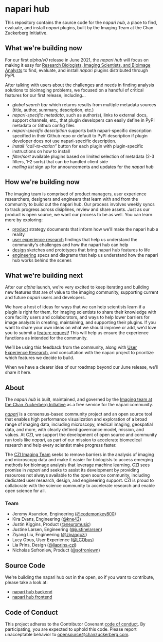 # napari hub

This repository contains the source code for the _napari hub_, a place to find, evaluate, and install _napari_ plugins, built by the Imaging Team at the Chan Zuckerberg Initiative.

## What we're building now

For our first _alpha/v0_ release in June 2021, the _napari hub_ will focus on making it easy for [Research Biologists, Imaging Scientists, and Bioimage Analysts](https://cziscience.medium.com/user-experience-research-in-the-imaging-field-6bb89e592bb9) to find, evaluate, and install _napari_ plugins distributed through PyPI.

After talking with users about the challenges and needs in finding analysis solutions to bioimaging problems, we focused on a handful of critical features for our first release, including...

- _global search bar_ which returns results from multiple metadata sources (title, author, summary, description, etc.)
- _napari-specific metadata_, such as author(s), links to external docs, support channels, etc., that plugin developers can easily define in PyPI metadata or Github config files
- _napari-specific description_ supports both napari-specific description specified in their Github repo or default to PyPI description if plugin developer does not use napari-specific description.
- _install “call-to-action”_ button for each plugin with plugin-specific instructions on how to install
- _filter/sort_ available plugins based on limited selection of metadata (2-3 filters, 1-2 sorts) that can be handled client side
- _mailing list_ sign up for announcements and updates for the _napari hub_

## How we're building now

The imaging team is comprised of product managers, user experience researchers, designers and engineers that learn with and from the community to build out the napari hub. Our process involves weekly syncs to track progress across disiplines, review and share assets. Just as our product is open source, we want our process to be as well. You can learn more by exploring:

- [product](https://github.com/chanzuckerberg/napari-hub/wiki#product) strategy documents that inform how we'll make the napari hub a reality
- [user experience research](https://github.com/chanzuckerberg/napari-hub/wiki#uxr) findings that help us understand the community's challenges and how the napari hub can help
- [design](https://github.com/chanzuckerberg/napari-hub/wiki#design) sketches and prototypes that bring napari hub features to life
- [engineering](https://github.com/chanzuckerberg/napari-hub/wiki#engineering) specs and diagrams that help us understand how the napari hub works behind the scenes

## What we're building next

After our _alpha_ launch, we're very excited to keep iterating and building new features that are of value to the imaging community, supporting current and future _napari_ users and developers.

We have a host of ideas for ways that we can help scientists learn if a plugin is right for them, for imaging scientists to share their knowledge with core facility users and collaborators, and ways to help lower barriers for image analysts in creating, maintaining, and supporting their plugins.
If you want to share your own ideas on what we should improve or add, we'd love you to submit a [feature request](https://github.com/chanzuckerberg/napari-hub/issues)! This will help us ensure the experience functions as intended for the community.

We’ll be using this feedback from the community, along with [User Experience Research](https://cziscience.medium.com/product-design-user-experience-research-to-accelerate-science-f9fbbb0d0a06), and consultation with the napari project to prioritize which features we decide to build.

When we have a clearer idea of our roadmap beyond our June release, we'll share it here.

## About

The _napari hub_ is built, maintained, and governed by the [Imaging team at the Chan Zuckerberg Initiative](https://chanzuckerberg.com/science/programs-resources/imaging/) as a free service for the napari community.

[_napari_](https://napari.org) is a consensus-based community project and an open source tool that enables high performance visualization and exploration of a broad range of imaging data, including microscopy, medical imaging, geospatial data, and more, with clearly defined governance model, mission, and values.
At CZI, we support the development of open source and community run tools like _napari_, as part of our mission to accelerate biomedical research and help every scientist make progress faster.

The [CZI Imaging Team](https://chanzuckerberg.com/science/programs-resources/imaging/) seeks to remove barriers in the analysis of imaging and microscopy data and make it easier for biologists to access emerging methods for bioimage analysis that leverage machine learning.
CZI sees promise in _napari_ and seeks to assist its development by providing resources not always available to the open source community, including dedicated user research, design, and engineering support.
CZI is proud to collaborate with the science community to accelerate research and enable open science for all.

### Team

- Jeremy Asuncion, Engineering ([@codemonkey800](https://github.com/codemonkey800))
- Kira Evans, Engineering ([@kne42](https://github.com/kne42))
- Justin Kiggins, Product ([@neuromusic](https://github.com/neuromusic))
- Justine Larsen, Engineering ([@justinelarsen](https://github.com/justinelarsen))
- Ziyang Liu, Engineering ([@ziyangczi](https://github.com/ziyangczi))
- Lucy Obus, User Experience ([@LCObus](https://github.com/LCObus))
- Lia Prins, Design ([@liaprins-czi](https://github.com/liaprins-czi))
- Nicholas Sofroniew, Product ([@sofroniewn](https://github.com/sofroniewn))

## Source Code

We're building the napari hub out in the open, so if you want to contribute, please take a look at:

- [napari hub backend](./backend/)
- [napari hub frontend](./frontend/)

## Code of Conduct

This project adheres to the Contributor Covenant [code of conduct](https://github.com/chanzuckerberg/.github/blob/master/CODE_OF_CONDUCT.md). By participating, you are expected to uphold this code. Please report unacceptable behavior to [opensource@chanzuckerberg.com](mailto:opensource@chanzuckerberg.com).
